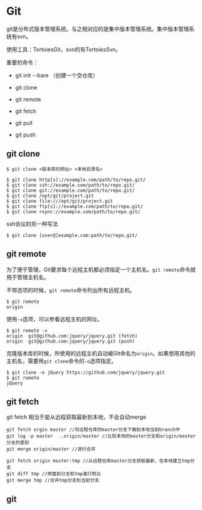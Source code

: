 # Git

git是分布式版本管理系统。与之相对应的是集中版本管理系统。集中版本管理系统有svn。

使用工具：TortoiesGit，svn的有TortoiesSvn。

重要的命令：

* git init --bare （创建一个空仓库）

* git clone

* git remote

* git fetch

* git pull

* git push

## git clone

```
$ git clone <版本库的网址> <本地目录名>
```

```
$ git clone http[s]://example.com/path/to/repo.git/
$ git clone ssh://example.com/path/to/repo.git/
$ git clone git://example.com/path/to/repo.git/
$ git clone /opt/git/project.git 
$ git clone file:///opt/git/project.git
$ git clone ftp[s]://example.com/path/to/repo.git/
$ git clone rsync://example.com/path/to/repo.git/
```

ssh协议的另一种写法

```
$ git clone [user@]example.com:path/to/repo.git/
```

## git remote

为了便于管理，Git要求每个远程主机都必须指定一个主机名。`git remote`命令就用于管理主机名。

不带选项的时候，`git remote`命令列出所有远程主机。

```
$ git remote
origin
```

使用`-v`选项，可以参看远程主机的网址。

```
$ git remote -v
origin  git@github.com:jquery/jquery.git (fetch)
origin  git@github.com:jquery/jquery.git (push)
```

克隆版本库的时候，所使用的远程主机自动被Git命名为`origin`。如果想用其他的主机名，需要用`git clone`命令的`-o`选项指定。

```
$ git clone -o jQuery https://github.com/jquery/jquery.git
$ git remote
jQuery
```

## git fetch

git fetch 相当于是从远程获取最新到本地，不会自动merge

```
git fetch orgin master //将远程仓库的master分支下载到本地当前branch中
git log -p master  ..origin/master //比较本地的master分支和origin/master分支的差别
git merge origin/master //进行合并

git fetch origin master:tmp //从远程仓库master分支获取最新，在本地建立tmp分支
git diff tmp //將當前分支和tmp進行對比
git merge tmp //合并tmp分支到当前分支
```

## git



